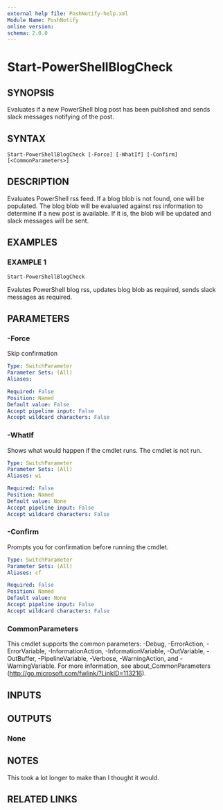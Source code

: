 ```yaml
---
external help file: PoshNotify-help.xml
Module Name: PoshNotify
online version:
schema: 2.0.0
---
```


# Start-PowerShellBlogCheck

## SYNOPSIS
Evaluates if a new PowerShell blog post has been published and sends slack messages notifying of the post.

## SYNTAX

```
Start-PowerShellBlogCheck [-Force] [-WhatIf] [-Confirm] [<CommonParameters>]
```

## DESCRIPTION
Evaluates PowerShell rss feed.
If a blog blob is not found, one will be populated.
The blog blob will be evaluated against rss information to determine if a new post is available.
If it is, the blob will be updated and slack messages will be sent.

## EXAMPLES

### EXAMPLE 1
```
Start-PowerShellBlogCheck
```

Evalutes PowerShell blog rss, updates blog blob as required, sends slack messages as required.

## PARAMETERS

### -Force
Skip confirmation

```yaml
Type: SwitchParameter
Parameter Sets: (All)
Aliases:

Required: False
Position: Named
Default value: False
Accept pipeline input: False
Accept wildcard characters: False
```

### -WhatIf
Shows what would happen if the cmdlet runs.
The cmdlet is not run.

```yaml
Type: SwitchParameter
Parameter Sets: (All)
Aliases: wi

Required: False
Position: Named
Default value: None
Accept pipeline input: False
Accept wildcard characters: False
```

### -Confirm
Prompts you for confirmation before running the cmdlet.

```yaml
Type: SwitchParameter
Parameter Sets: (All)
Aliases: cf

Required: False
Position: Named
Default value: None
Accept pipeline input: False
Accept wildcard characters: False
```

### CommonParameters
This cmdlet supports the common parameters: -Debug, -ErrorAction, -ErrorVariable, -InformationAction, -InformationVariable, -OutVariable, -OutBuffer, -PipelineVariable, -Verbose, -WarningAction, and -WarningVariable.
For more information, see about_CommonParameters (http://go.microsoft.com/fwlink/?LinkID=113216).

## INPUTS

## OUTPUTS

### None
## NOTES
This took a lot longer to make than I thought it would.

## RELATED LINKS
